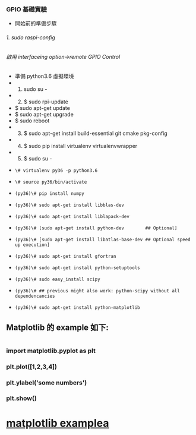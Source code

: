 ### GPIO 基礎實驗
* 開始前的準備步驟
###### 1. sudo raspi-config
######     啟用 interfaceing option->remote GPIO Control
* 準備 python3.6 虛擬環境
* 1. sudo su -
* 2. $ sudo rpi-update
*    $ sudo apt-get update
*    $ sudo apt-get upgrade
*    $ sudo reboot
* 3. $ sudo apt-get install build-essential git cmake pkg-config
* 4. $ sudo pip install virtualenv virtualenvwrapper
* 5. $ sudo su -
*     \# virtualenv py36 -p python3.6
*     \# source py36/bin/activate
*     (py36)\# pip install numpy
*     (py36)\# sudo apt-get install libblas-dev 
*     (py36)\# sudo apt-get install liblapack-dev      
*     (py36)\# [sudo apt-get install python-dev        ## Optional]
*     (py36)\# [sudo apt-get install libatlas-base-dev ## Optional speed up execution]
*     (py36)\# sudo apt-get install gfortran           
*     (py36)\# sudo apt-get install python-setuptools  
*     (py36)\# sudo easy_install scipy                 
*     (py36)\# ## previous might also work: python-scipy without all dependencancies
*     (py36)\# sudo apt-get install python-matplotlib  
## Matplotlib 的 example 如下:
#
### import matplotlib.pyplot as plt
### plt.plot([1,2,3,4])
### plt.ylabel('some numbers')
### plt.show()
#
# [matplotlib examplea](https://matplotlib.org/1.4.1/users/pyplot_tutorial.html)

